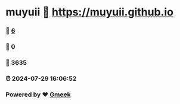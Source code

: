 # muyuii :link: https://muyuii.github.io 
### :page_facing_up: [6](https://muyuii.github.io/tag.html) 
### :speech_balloon: 0 
### :hibiscus: 3635 
### :alarm_clock: 2024-07-29 16:06:52 
### Powered by :heart: [Gmeek](https://github.com/Meekdai/Gmeek)
